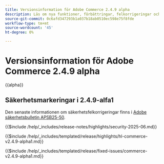 ```yaml
---
title: Versionsinformation för Adobe Commerce 2.4.9 alpha
description: Läs om nya funktioner, förbättringar, felkorrigeringar och kända fel i Adobe Commerce 2.4.9-alpha-versionen.
source-git-commit: 0c6afd347293b1a037b18ab0510ec598e75f8fde
workflow-type: tm+mt
source-wordcount: '45'
ht-degree: 0%

---
```



# Versionsinformation för Adobe Commerce 2.4.9 alpha

{{alpha}}

## Säkerhetsmarkeringar i 2.4.9-alfa1

Den senaste informationen om säkerhetsfelkorrigeringar finns i [Adobe säkerhetsbulletin APSB25-50](https://helpx.adobe.com/se/security/products/magento/apsb25-50.html).

{{$include /help/_includes/release-notes/highlights/security-2025-06.md}}

<!-- Highlights in v2.4.9-alpha1 -->

{{$include /help/_includes/templated/release/highlights/hl-commerce-v2.4.9-alpha1.md}}

<!-- Fixed issues in v2.4.9-alpha1 -->

{{$include /help/_includes/templated/release/fixed-issues/commerce-v2.4.9-alpha1.md}}
